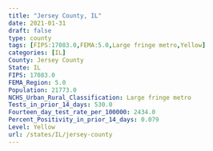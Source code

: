 ```yaml
---
title: "Jersey County, IL"
date: 2021-01-31
draft: false
type: county
tags: [FIPS:17083.0,FEMA:5.0,Large fringe metro,Yellow]
categories: [IL]
County: Jersey County
State: IL
FIPS: 17083.0
FEMA_Region: 5.0
Population: 21773.0
NCHS_Urban_Rural_Classification: Large fringe metro
Tests_in_prior_14_days: 530.0
Fourteen_day_test_rate_per_100000: 2434.0
Percent_Positivity_in_prior_14_days: 0.079
Level: Yellow
url: /states/IL/jersey-county
---
```



